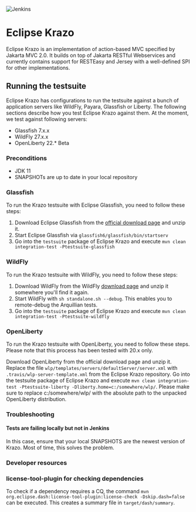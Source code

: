 ![Jenkins](https://img.shields.io/jenkins/build?jobUrl=https%3A%2F%2Fci.eclipse.org%2Fkrazo%2Fjob%2Fmaster-build-only%2F)

# Eclipse Krazo

Eclipse Krazo is an implementation of action-based MVC specified by Jakarta MVC 2.0. It builds on top of Jakarta RESTful Webservices 
and currently contains support for RESTEasy and Jersey with a well-defined SPI for other implementations.

## Running the testsuite

Eclipse Krazo has configurations to run the testsuite against a bunch of application servers like WildFly, Payara, Glassfish or Liberty.
The following sections describe how you test Eclipse Krazo against them. At the moment, we test against following servers:

- Glassfish 7.x.x
- WildFly 27.x.x
- OpenLiberty 22.* Beta

### Preconditions
- JDK 11
- SNAPSHOTs are up to date in your local repository

### Glassfish
To run the Krazo testsuite with Eclipse Glassfish, you need to follow these steps:

1. Download Eclipse Glassfish from the [official download page](https://glassfish.org/download) and unzip it.
2. Start Eclipse Glassfish via `glassfish6/glassfish/bin/startserv`
3. Go into the `testsuite` package of Eclipse Krazo and execute `mvn clean integration-test -Ptestsuite-glassfish`

### WildFly
To run the Krazo testsuite with WildFly, you need to follow these steps:

1. Download WildFly from the WildFly [download page](https://wildfly.org/downloads/) and unzip it somewhere you'll find it again.
2. Start WildFly with `sh standalone.sh --debug`. This enables you to remote-debug the Arquillian tests.
3. Go into the `testsuite` package of Eclipse Krazo and execute `mvn clean integration-test -Ptestsuite-wildfly`

### OpenLiberty
To run the Krazo testsuite with OpenLiberty, you need to follow these steps. Please note that this process has been tested with 20.x only.

Download OpenLiberty from the official download page and unzip it.
Replace the file `wlp/templates/servers/defaultServer/server.xml` with `.travis/wlp-server-template.xml` from the Eclipse Krazo repository.
Go into the testsuite package of Eclipse Krazo and execute `mvn clean integration-test -Ptestsuite-liberty -Dliberty.home=c:/somewhere/wlp/`. Please make sure to replace c:/somewhere/wlp/ with the absolute path to the unpacked OpenLiberty distribution.

### Troubleshooting

#### Tests are failing locally but not in Jenkins
In this case, ensure that your local SNAPSHOTS are the newest version of Krazo. Most of time, this solves the problem.

### Developer resources

### license-tool-plugin for checking dependencies

To check if a dependency requires a CQ, the command `mvn org.eclipse.dash:license-tool-plugin:license-check -Dskip.dash=false` can be executed. This creates a summary file in `target/dash/summary`.
